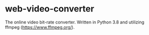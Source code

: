 # web-video-converter
The online video bit-rate converter. Written in Python 3.8 and utilizing ffmpeg (https://www.ffmpeg.org/).
